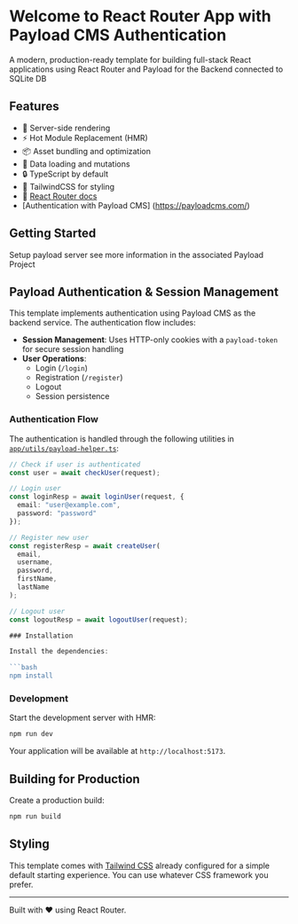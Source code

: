 # Welcome to React Router App with Payload CMS Authentication

A modern, production-ready template for building full-stack React applications using React Router and Payload for the Backend connected to SQLite DB

## Features

- 🚀 Server-side rendering
- ⚡️ Hot Module Replacement (HMR)
- 📦 Asset bundling and optimization
- 🔄 Data loading and mutations
- 🔒 TypeScript by default
- 🎉 TailwindCSS for styling
- 📖 [React Router docs](https://reactrouter.com/)
- [Authentication with Payload CMS] (https://payloadcms.com/)

## Getting Started

Setup payload server see more information in the associated Payload Project

## Payload Authentication & Session Management

This template implements authentication using Payload CMS as the backend service. The authentication flow includes:

- **Session Management**: Uses HTTP-only cookies with a `payload-token` for secure session handling
- **User Operations**:
  - Login (`/login`)
  - Registration (`/register`)
  - Logout
  - Session persistence

### Authentication Flow

The authentication is handled through the following utilities in [`app/utils/payload-helper.ts`](app/utils/payload-helper.ts):

````typescript
// Check if user is authenticated
const user = await checkUser(request);

// Login user
const loginResp = await loginUser(request, {
  email: "user@example.com",
  password: "password"
});

// Register new user
const registerResp = await createUser(
  email,
  username,
  password,
  firstName,
  lastName
);

// Logout user
const logoutResp = await logoutUser(request);

### Installation

Install the dependencies:

```bash
npm install
````

### Development

Start the development server with HMR:

```bash
npm run dev
```

Your application will be available at `http://localhost:5173`.

## Building for Production

Create a production build:

```bash
npm run build
```

## Styling

This template comes with [Tailwind CSS](https://tailwindcss.com/) already configured for a simple default starting experience. You can use whatever CSS framework you prefer.

---

Built with ❤️ using React Router.
